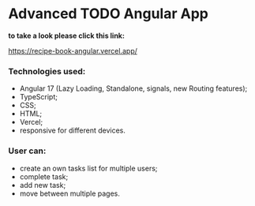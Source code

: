 # Advanced TODO Angular App
**to take a look please click this link:** 

https://recipe-book-angular.vercel.app/

### Technologies used: 
* Angular 17 (Lazy Loading, Standalone, signals, new Routing features);
* TypeScript;
* CSS;
* HTML;
* Vercel;
* responsive for different devices.

### User can:
* create an own tasks list for multiple users;
* complete task;
* add new task;
* move between multiple pages.

